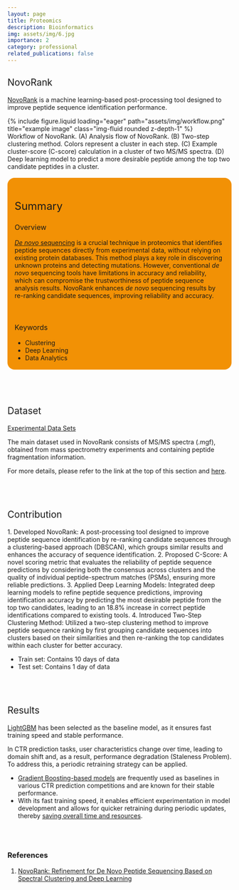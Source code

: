 ```yaml
---
layout: page
title: Proteomics
description: Bioinformatics
img: assets/img/6.jpg
importance: 2
category: professional
related_publications: false
---
```


<style>
    :root {
        --summary-background-color: #f29105; /* 기본 모드 배경색 */
    }

    html[data-theme="dark"] {
        --summary-background-color: var(--global-hover-color); /* 다크 모드 배경색 */
    }

    .summary-container {
        background-color: var(--summary-background-color);
        padding: 1rem 1rem 0.25rem 1rem;
        border-radius: 1rem;
    }
</style>

<h2 style="font-weight: 400;">NovoRank</h2>
<p>
    <a href="https://github.com/jangho721/NovoRank">NovoRank</a> is a machine learning-based post-processing tool designed to improve peptide sequence identification performance.
</p>

<div class="row justify-content-center text-center">
    <div class="col-sm mt-3 mt-md-0" style="max-width: 700px;">
        {% include figure.liquid loading="eager" path="assets/img/workflow.png" title="example image" class="img-fluid rounded z-depth-1" %}
    </div>
</div>

<div class="caption" style="text-align: left;">
    Workflow of NovoRank. (A) Analysis flow of NovoRank. (B) Two-step clustering method. Colors represent a cluster in each step. (C)
Example cluster-score (C-score) calculation in a cluster of two MS/MS spectra. (D) Deep learning model to predict a more desirable peptide
among the top two candidate peptides in a cluster.
</div>
<br>

<!-- Summary 부분을 summary-container 클래스로 감쌈 -->
<div class="summary-container">
    <h2 style="font-weight: 400; font-size: 1.5rem;">Summary</h2>
    <h3 style="font-weight: 400; font-size: 1rem;">Overview</h3>
    <p>
        <u><em>De novo</em> sequencing</u> is a crucial technique in proteomics that identifies peptide sequences directly from experimental data, without relying on existing protein databases. This method plays a key role in discovering unknown proteins and detecting mutations. However, conventional <em>de novo</em> sequencing tools have limitations in accuracy and reliability, which can compromise the trustworthiness of peptide sequence analysis results. <strong style="font-weight: 400;">NovoRank</strong> enhances <em>de novo</em> sequencing results by re-ranking candidate sequences, improving reliability and accuracy.
    </p>
    <br>
    <h3 style="font-weight: 400; font-size: 1rem;">Keywords</h3>
    <ul>
        <li>Clustering</li>
        <li>Deep Learning</li>
        <li>Data Analytics</li>
    </ul>
</div>
<br>
<br>
<br>

<h2 style="font-weight: 400;">Dataset</h2>
<p>
    <a href="https://zenodo.org/records/14046459">Experimental Data Sets</a>
</p>
<p>
    The main dataset used in NovoRank consists of MS/MS spectra (.mgf), obtained from mass spectrometry experiments and containing peptide fragmentation information.
</p>
<p>
    For more details, please refer to the link at the top of this section and <a href="https://github.com/jangho721/NovoRank/tree/main/data">here</a>.
</p>
<br>
<br>

<h2 style="font-weight: 400;">Contribution</h2>
<p>
    1. Developed NovoRank: A post-processing tool designed to improve peptide sequence identification by re-ranking candidate sequences through a clustering-based approach (DBSCAN), which groups similar results and enhances the accuracy of sequence identification.
    2. Proposed C-Score: A novel scoring metric that evaluates the reliability of peptide sequence predictions by considering both the consensus across clusters and the quality of individual peptide-spectrum matches (PSMs), ensuring more reliable predictions.
    3. Applied Deep Learning Models: Integrated deep learning models to refine peptide sequence predictions, improving identification accuracy by predicting the most desirable peptide from the top two candidates, leading to an 18.8% increase in correct peptide identifications compared to existing tools.
    4. Introduced Two-Step Clustering Method: Utilized a two-step clustering method to improve peptide sequence ranking by first grouping candidate sequences into clusters based on their similarities and then re-ranking the top candidates within each cluster for better accuracy.
</p>
<ul>
    <li>Train set: Contains 10 days of data</li>
    <li>Test set: Contains 1 day of data</li>
</ul>
<br>
<br>

<h2 style="font-weight: 400;">Results</h2>
<p>
    <a href="https://lightgbm.readthedocs.io/en/latest/">LightGBM</a> has been selected as the baseline model, as it ensures <strong style="font-weight: 400;">fast training speed and stable performance</strong>.
</p>
<p>
    In CTR prediction tasks, user characteristics change over time, leading to <strong style="font-weight: 400;">domain shift</strong> and, as a result, performance degradation (<strong style="font-weight: 400;">Staleness Problem</strong>). To address this, a periodic retraining strategy can be applied.
</p>
<ul>
    <li><u>Gradient Boosting-based models</u> are frequently used as baselines in various CTR prediction competitions and are known for their stable performance.</li>
    <li>With its fast training speed, it enables efficient experimentation in model development and allows for quicker retraining during periodic updates, thereby <u>saving overall time and resources</u>.</li>
</ul>
<br>
<br>

<section>
    <h3>References</h3>
        <ol>
            <li><a href="https://jangho721.github.io/assets/pdf/MS_NovoRank_JPR2024.pdf">NovoRank: Refinement for De Novo Peptide Sequencing Based on Spectral Clustering and Deep Learning
</a></li>
        </ol>
</section>
